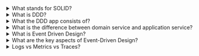 <details>
  <summary>What stands for SOLID?</summary>
mnemonic acronym for five design principles intended to make object-oriented designs more understandable, flexible, and maintainable.

- The [**S**ingle-responsibility principle](https://en.wikipedia.org/wiki/Single-responsibility_principle): Every class should have only one responsibility.
- The [**O**pen–closed principle](https://en.wikipedia.org/wiki/Open%E2%80%93closed_principle): "entities should be open for extension, but closed for modification."
- The [**L**iskov substitution principle](https://en.wikipedia.org/wiki/Liskov_substitution_principle): - An inheriting class should complement, not replace, the behavior of a parent class (if we replace the subclass with the main class it should work)
- The [**I**nterface segregation principle](https://en.wikipedia.org/wiki/Interface_segregation_principle): "Clients should not be forced to depend upon interfaces that they do not use." - lager interfaces should be split into smaller onece
- The [**D**ependency inversion principle](https://en.wikipedia.org/wiki/Dependency_inversion_principle): "Depend upon abstractions, [not] concretions."
</details>


<details>
  <summary>What is DDD?</summary>
Domain-Driven Design (DDD) is a software development approach aimed at managing complex software projects by emphasizing the importance of deeply understanding the domain 
  (the business area or problem space) in which the software will be used. This methodology helps create a shared understanding among all stakeholders, 
  ensuring that the software accurately reflects the real-world processes and needs it is designed to address. The key concepts of DDD include:

Domain-Driven Design is particularly useful for complex domains where a deep understanding of business logic is crucial, and it thrives in environments where continuous collaboration and communication are possible.

Benefits of DDD
- Business Alignment: Ensures the software matches the actual business needs.
- Clear Communication: Promotes better understanding among team members.
- Adaptability: Makes it easier to update the software when business processes change.
  
Challenges of DDD
- Learning Curve: Requires time to understand and implement.
- Complexity: Can add complexity, especially in large projects.
- Initial Effort: Needs significant initial effort to establish a solid domain model and common language.
</details>

<details>
  <summary>What the DDD app consists of?</summary>
  Domain-driven design also defines several high-level concepts that can be used in conjunction with one another to create and modify domain models:

- **Entity**: DO that has an ID and is mutable
- **Value Object**: DO that has no id and is immutable)
- **Aggregate**: A cluster of entities and value objects with defined boundaries around the group.
- **Domain Event**: An object that records a discrete event related to model activity within the system. While *all* events within the system could be tracked, a domain event is only created for event types that the domain experts care about.
- **Domain Services** : Encapsulates *business logic* that doesn't naturally fit within a domain object, and are **NOT** typical CRUD operations – those would belong to a *Repository*.
- **Application Services** : Used by external consumers to talk to your system (think *Web Services*). If consumers need access to CRUD operations, they would be exposed here.
- **Infrastructure Services** : Used to abstract technical concerns (e.g. MSMQ, email provider, etc).
- **Repositories**: Not to be confused with common version control repositories, the DDD meaning of a repository is a service that uses a global interface to provide access to all entities and value objects within a particular aggregate collection. Methods should be defined to allow for the creation, modification, and deletion of objects within the aggregate. However, by using this repository service to make data queries, the goal is to remove such data query capabilities from within the business logic of object models

</details>

<details>
  <summary>What is the difference between domain service and application service?</summary>

  While both Application services and Domain services implement the business rules, there are fundamental logical and formal differences;
- Application Services implement the **use cases** of the application (user interactions in a typical web application), while Domain Services implement the **core, use case-independent domain logic**.
- Application Services get/return Data Transfer Objects, Domain Service methods typically get and return the **domain objects** (entities, value objects).
- Domain services are typically used by the Application Services or other Domain Services, while Application Services are used by the Presentation Layer or Client Applications.
</details>

<details>
  <summary>What is Event Driven Design?</summary>

Event-Driven Design (EDD) is an architectural pattern and methodology used in software development, where the flow of the application is determined 
by events that occur rather than by a sequential flow of control.

Benefits of Event-Driven Design:
- Scalability: Supports scalable and responsive systems by handling events asynchronously.
- Modularity: Promotes modular and loosely coupled architectures, making it easier to add or modify functionalities.
Challenges of Event-Driven Design:
- Complexity: Managing event flows and ensuring proper sequencing of event handlers can be complex.
- Eventual Consistency: Ensuring consistency across distributed systems when events are processed asynchronously.
- Debugging: Debugging and tracing event flows can be challenging compared to traditional sequential programming.
</details>

<details>
  <summary>What are the key aspects of Event-Driven Design?</summary>

- Events: Events are occurrences or happenings within the system or from external sources that are of interest to the application. These can include user actions (like clicking a button), system notifications (like a file being updated), or messages from other services.
- Event Handlers: Event-Driven Design relies on event handlers, which are functions or methods that are executed in response to specific events. When an event occurs, the corresponding event handler is triggered to perform some action or process related to that event.
- Asynchronous Processing: Events are typically processed asynchronously, meaning the application can continue to handle other tasks while waiting for events to occur. This asynchronous nature can improve responsiveness and scalability.
- Loose Coupling: Event-Driven Design promotes loose coupling between components. Components or services that generate events do not need to know anything about the components that handle those events, promoting modularity and flexibility in the system architecture.
- Publish-Subscribe Model: Often, Event-Driven Design utilizes a publish-subscribe (pub-sub) model, where components (publishers) emit events without knowledge of which components (subscribers) will handle them. Subscribers can register interest in specific types of events and receive notifications when those events occur.
</details>

<details>
  <summary>Logs vs Metrics vs Traces?</summary>

**Logs**
Files that record events, warnings, and errors when they occur within a software environment
Limitations: 
- record only that was configured to record
- logs created by containerized applications will disappear permanently when the container shuts down (if they weren’t written somewhere)

**Metrics**
Quantifiable measurements that reflect the health and performance of the application or infrastructure (Transaction per second, CPU consumed, latency and etc.) 
Limitations: 
- record only that was configured to record
- are not detailed - the performance is low, but what is the cause?

**Distributed traces**
Data that tracks an application request as it flows through different parts of the application, where exactly the error occurs.
Limitations: 
- only a part of all application requests is traced in most cases
- takes too much time and consumes too many resources
</details>
